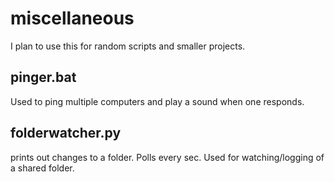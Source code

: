 # miscellaneous
I plan to use this for random scripts and smaller projects. 

## pinger.bat
Used to ping multiple computers and play a sound when one responds.

## folderwatcher.py 
prints out changes to a folder. Polls every sec. Used for watching/logging of a shared folder. 

